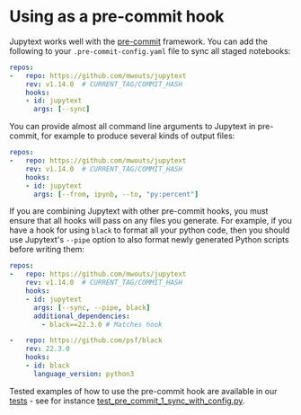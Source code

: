 # Using as a pre-commit hook

Jupytext works well with the [pre-commit](https://pre-commit.com/) framework. You can add the following to your `.pre-commit-config.yaml` file to sync all staged notebooks:

```yaml
repos:
-   repo: https://github.com/mwouts/jupytext
    rev: v1.14.0  # CURRENT_TAG/COMMIT_HASH
    hooks:
    - id: jupytext
      args: [--sync]
```

You can provide almost all command line arguments to Jupytext in pre-commit, for example to produce several kinds of output files:

```yaml
repos:
-   repo: https://github.com/mwouts/jupytext
    rev: v1.14.0  # CURRENT_TAG/COMMIT_HASH
    hooks:
    - id: jupytext
      args: [--from, ipynb, --to, "py:percent"]
```

If you are combining Jupytext with other pre-commit hooks, you must ensure that all hooks will pass on any files you generate. For example, if you have a hook for using `black` to format all your python code, then you should use Jupytext's `--pipe` option to also format newly generated Python scripts before writing them:

```yaml
repos:
-   repo: https://github.com/mwouts/jupytext
    rev: v1.14.0  # CURRENT_TAG/COMMIT_HASH
    hooks:
    - id: jupytext
      args: [--sync, --pipe, black]
      additional_dependencies:
        - black==22.3.0 # Matches hook

-   repo: https://github.com/psf/black
    rev: 22.3.0
    hooks:
    - id: black
      language_version: python3
```

Tested examples of how to use the pre-commit hook are available in
our [tests](https://github.com/mwouts/jupytext/tree/main/tests) -
see for instance
[test_pre_commit_1_sync_with_config.py](https://github.com/mwouts/jupytext/blob/main/tests/test_pre_commit_1_sync_with_config.py).
